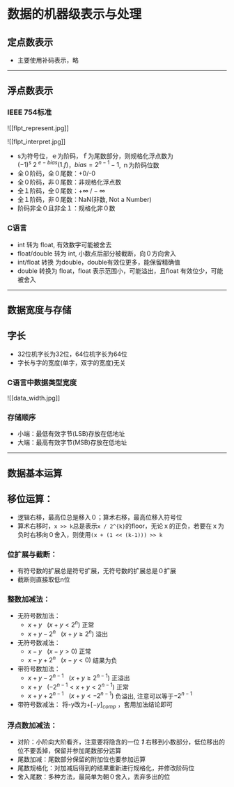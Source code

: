 # 数据的机器级表示与处理

## 定点数表示

+ 主要使用补码表示，略
---
## 浮点数表示
### IEEE 754标准
![[flpt_represent.jpg]]

![[flpt_interpret.jpg]]
+ s为符号位，ｅ为阶码，ｆ为尾数部分，则规格化浮点数为$(-1)^{s}\ 2^{\ e\ -\ bias}(1.f)$，$bias = 2^{n-1}-1$, ｎ为阶码位数
+ 全０阶码，全０尾数：+0/-0
+ 全０阶码，非０尾数：非规格化浮点数
+ 全１阶码，全０尾数：$+\infty\ /-\infty$
+ 全１阶码，非０尾数：NaN(非数, Not a Number)
+ 阶码非全０且非全１：规格化非０数
### C语言

+ int 转为 float, 有效数字可能被舍去
+ float/double 转为 int, 小数点后部分被截断，向０方向舍入
+ int/float 转换 为double，double有效位更多，能保留精确值
+ double 转换为 float，float 表示范围小，可能溢出，且float 有效位少，可能被舍入
---
## 数据宽度与存储

## 字长

+ 32位机字长为32位，64位机字长为64位
+ 字长与字的宽度(单字，双字的宽度)无关
### C语言中数据类型宽度
![[data_width.jpg]]
### 存储顺序

+ 小端：最低有效字节(LSB)存放在低地址
+ 大端：最高有效字节(MSB)存放在低地址
---
## 数据基本运算

## 移位运算：

+ 逻辑右移，最高位总是移入０；算术右移，最高位移入符号位
+ 算术右移时，`x >> k`总是表示`x / 2^{k}`的floor，无论ｘ的正负，若要在ｘ为负时右移向０舍入，则使用`(x + (1 << (k-1))) >> k`
### 位扩展与截断：

+ 有符号数的扩展总是符号扩展，无符号数的扩展总是０扩展
+ 截断则直接取低n位
### 整数加减法：

+ 无符号数加法：
	+ $x+y\ \ \ (x + y < 2^{n})$ 正常
	+ $x +y -2^{n}\ \ \ (x+y\geq 2^{n})$ 溢出
+ 无符号数减法：
	+ $x - y\ \ \ (x-y > 0)$ 正常
	+ $x - y + 2^{n}\ \ \ (x-y<0)$ 结果为负
+ 带符号数加法：
	+ $x + y - 2^{n-1}\ \ \ (x+y\geq 2^{n-1})$ 正溢出
	+ $x + y\ \ \ (-2^{n-1}<x+y<2^{n-1})$ 正常
	+ $x + y + 2^{n-1}\ \ \ (x+y<-2^{n-1})$ 负溢出, 注意可以等于$-2^{n-1}$
+ 带符号数减法：
	将-y改为+$[-y]_{comp}$ ，套用加法结论即可
### 浮点数加减法：

+ 对阶：小阶向大阶看齐，注意要将隐含的一位 ***1*** 右移到小数部分，低位移出的位不要丢掉，保留并参加尾数部分运算
+ 尾数加减：尾数部分保留的附加位也要参加运算
+ 尾数规格化：对加减后得到的结果重新进行规格化，并修改阶码位
+ 舍入尾数：多种方法，最简单为朝０舍入，丢弃多出的位
